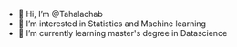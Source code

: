 - 👋 Hi, I’m @Tahalachab
- 👀 I’m interested in Statistics and Machine learning 
- 🌱 I’m currently learning master's degree in Datascience 


<!---
Tahalachabc/Tahalachabc is a ✨ special ✨ repository because its `README.md` (this file) appears on your GitHub profile.
You can click the Preview link to take a look at your changes.
--->
